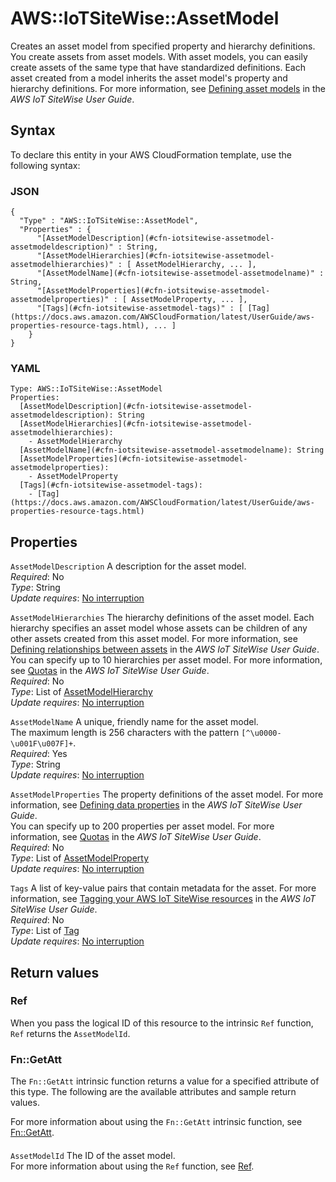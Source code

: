 # AWS::IoTSiteWise::AssetModel<a name="aws-resource-iotsitewise-assetmodel"></a>

Creates an asset model from specified property and hierarchy definitions\. You create assets from asset models\. With asset models, you can easily create assets of the same type that have standardized definitions\. Each asset created from a model inherits the asset model's property and hierarchy definitions\. For more information, see [Defining asset models](https://docs.aws.amazon.com/iot-sitewise/latest/userguide/define-models.html) in the *AWS IoT SiteWise User Guide*\.

## Syntax<a name="aws-resource-iotsitewise-assetmodel-syntax"></a>

To declare this entity in your AWS CloudFormation template, use the following syntax:

### JSON<a name="aws-resource-iotsitewise-assetmodel-syntax.json"></a>

```
{
  "Type" : "AWS::IoTSiteWise::AssetModel",
  "Properties" : {
      "[AssetModelDescription](#cfn-iotsitewise-assetmodel-assetmodeldescription)" : String,
      "[AssetModelHierarchies](#cfn-iotsitewise-assetmodel-assetmodelhierarchies)" : [ AssetModelHierarchy, ... ],
      "[AssetModelName](#cfn-iotsitewise-assetmodel-assetmodelname)" : String,
      "[AssetModelProperties](#cfn-iotsitewise-assetmodel-assetmodelproperties)" : [ AssetModelProperty, ... ],
      "[Tags](#cfn-iotsitewise-assetmodel-tags)" : [ [Tag](https://docs.aws.amazon.com/AWSCloudFormation/latest/UserGuide/aws-properties-resource-tags.html), ... ]
    }
}
```

### YAML<a name="aws-resource-iotsitewise-assetmodel-syntax.yaml"></a>

```
Type: AWS::IoTSiteWise::AssetModel
Properties: 
  [AssetModelDescription](#cfn-iotsitewise-assetmodel-assetmodeldescription): String
  [AssetModelHierarchies](#cfn-iotsitewise-assetmodel-assetmodelhierarchies): 
    - AssetModelHierarchy
  [AssetModelName](#cfn-iotsitewise-assetmodel-assetmodelname): String
  [AssetModelProperties](#cfn-iotsitewise-assetmodel-assetmodelproperties): 
    - AssetModelProperty
  [Tags](#cfn-iotsitewise-assetmodel-tags): 
    - [Tag](https://docs.aws.amazon.com/AWSCloudFormation/latest/UserGuide/aws-properties-resource-tags.html)
```

## Properties<a name="aws-resource-iotsitewise-assetmodel-properties"></a>

`AssetModelDescription`  <a name="cfn-iotsitewise-assetmodel-assetmodeldescription"></a>
A description for the asset model\.  
*Required*: No  
*Type*: String  
*Update requires*: [No interruption](https://docs.aws.amazon.com/AWSCloudFormation/latest/UserGuide/using-cfn-updating-stacks-update-behaviors.html#update-no-interrupt)

`AssetModelHierarchies`  <a name="cfn-iotsitewise-assetmodel-assetmodelhierarchies"></a>
The hierarchy definitions of the asset model\. Each hierarchy specifies an asset model whose assets can be children of any other assets created from this asset model\. For more information, see [Defining relationships between assets](https://docs.aws.amazon.com/iot-sitewise/latest/userguide/asset-hierarchies.html) in the *AWS IoT SiteWise User Guide*\.  
You can specify up to 10 hierarchies per asset model\. For more information, see [Quotas](https://docs.aws.amazon.com/iot-sitewise/latest/userguide/quotas.html) in the *AWS IoT SiteWise User Guide*\.  
*Required*: No  
*Type*: List of [AssetModelHierarchy](aws-properties-iotsitewise-assetmodel-assetmodelhierarchy.md)  
*Update requires*: [No interruption](https://docs.aws.amazon.com/AWSCloudFormation/latest/UserGuide/using-cfn-updating-stacks-update-behaviors.html#update-no-interrupt)

`AssetModelName`  <a name="cfn-iotsitewise-assetmodel-assetmodelname"></a>
A unique, friendly name for the asset model\.  
The maximum length is 256 characters with the pattern `[^\u0000-\u001F\u007F]+`\.  
*Required*: Yes  
*Type*: String  
*Update requires*: [No interruption](https://docs.aws.amazon.com/AWSCloudFormation/latest/UserGuide/using-cfn-updating-stacks-update-behaviors.html#update-no-interrupt)

`AssetModelProperties`  <a name="cfn-iotsitewise-assetmodel-assetmodelproperties"></a>
The property definitions of the asset model\. For more information, see [Defining data properties](https://docs.aws.amazon.com/iot-sitewise/latest/userguide/asset-properties.html) in the *AWS IoT SiteWise User Guide*\.  
You can specify up to 200 properties per asset model\. For more information, see [Quotas](https://docs.aws.amazon.com/iot-sitewise/latest/userguide/quotas.html) in the *AWS IoT SiteWise User Guide*\.  
*Required*: No  
*Type*: List of [AssetModelProperty](aws-properties-iotsitewise-assetmodel-assetmodelproperty.md)  
*Update requires*: [No interruption](https://docs.aws.amazon.com/AWSCloudFormation/latest/UserGuide/using-cfn-updating-stacks-update-behaviors.html#update-no-interrupt)

`Tags`  <a name="cfn-iotsitewise-assetmodel-tags"></a>
A list of key\-value pairs that contain metadata for the asset\. For more information, see [Tagging your AWS IoT SiteWise resources](https://docs.aws.amazon.com/iot-sitewise/latest/userguide/tag-resources.html) in the *AWS IoT SiteWise User Guide*\.  
*Required*: No  
*Type*: List of [Tag](https://docs.aws.amazon.com/AWSCloudFormation/latest/UserGuide/aws-properties-resource-tags.html)  
*Update requires*: [No interruption](https://docs.aws.amazon.com/AWSCloudFormation/latest/UserGuide/using-cfn-updating-stacks-update-behaviors.html#update-no-interrupt)

## Return values<a name="aws-resource-iotsitewise-assetmodel-return-values"></a>

### Ref<a name="aws-resource-iotsitewise-assetmodel-return-values-ref"></a>

When you pass the logical ID of this resource to the intrinsic `Ref` function, `Ref` returns the `AssetModelId`\.

### Fn::GetAtt<a name="aws-resource-iotsitewise-assetmodel-return-values-fn--getatt"></a>

The `Fn::GetAtt` intrinsic function returns a value for a specified attribute of this type\. The following are the available attributes and sample return values\.

For more information about using the `Fn::GetAtt` intrinsic function, see [Fn::GetAtt](https://docs.aws.amazon.com/AWSCloudFormation/latest/UserGuide/intrinsic-function-reference-getatt.html)\.

#### <a name="aws-resource-iotsitewise-assetmodel-return-values-fn--getatt-fn--getatt"></a>

`AssetModelId`  <a name="AssetModelId-fn::getatt"></a>
The ID of the asset model\.  
For more information about using the `Ref` function, see [Ref](https://docs.aws.amazon.com/AWSCloudFormation/latest/UserGuide/intrinsic-function-reference-ref.html)\.